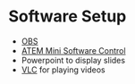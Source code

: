 # Software Setup

* [OBS](https://obsproject.com/)
* [ATEM Mini Software Control](https://www.blackmagicdesign.com/products/atemmini/software)
* Powerpoint to display slides
* [VLC](https://www.videolan.org/vlc/) for playing videos